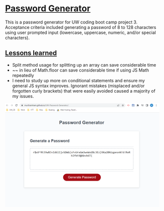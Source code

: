 # **<u>Password  Generator</u>**

This is a password generator for UW coding boot camp project 3. Acceptance criteria included generating a password of 8 to 128 characters using user prompted input (lowercase, uppercase, numeric, and/or special characters).

## <u>Lessons learned</u>

- Split method usage for splitting up an array can save considerable time
- ~~ in lieu of Math.floor can save considerable time if using JS Math repeatedly 
- I need to study up more on conditional statements and ensure my general JS syntax improves. Ignorant mistakes (misplaced and/or forgotten curly brackets) that were easily avoided caused a majority of my issues. 

![Image](./assets/photo/PWGenPhoto.PNG)



